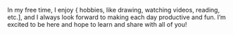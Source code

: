In my free time, I enjoy { hobbies, like drawing, watching videos, reading, etc.], and I always look forward to making each day productive and fun. I’m excited to be here and hope to learn and share with all of you!

